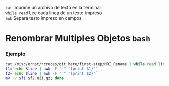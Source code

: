 `cat` Imprime un archivo  de texto en la terminal  
`while read` Lee cada linea de un texto impreso  
`awk` Separa testo impreso en campos  
# Renombrar Multiples Objetos `bash`  
  
### Ejemplo
```bash
cat /misc/ernst/rcruces/git_here/first-step/MRI_Rename | while read line; do 
f1=`echo $line | awk -F " " '{print $1}'`
f2=`echo $line | awk -F " " '{print $2}'`
mv -v $f1 $f2.nii.gz; done
```

